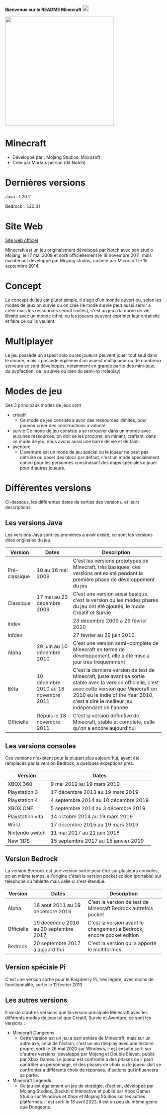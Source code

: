 **Bienvenue sur le README Minecraft** <img src="https://cdn.icon-icons.com/icons2/2699/PNG/512/minecraft_logo_icon_168974.png" style="width: 20px;">

<img src="https://logos-marques.com/wp-content/uploads/2020/01/Minecraft-Logo-2013.png" style="width: 350px;">

# Minecraft
- Développé par : Mojang Studios, Microsoft
- Crée par Markus person (dit Notch)
# Dernières versions
Java : 1.20.2

Bedrock : 1.20.31
# Site Web
[Site web officiel](https://www.minecraft.net)

Minecraft est un jeu originalement développé par Notch avec son studio Mojang, le 17 mai 2009 et sorti officiellement le 18 novembre 2011, mais maintenant développé par Mojang studos, racheté par Microsoft le 15 septembre 2014.

# Concept
Le concept du jeu est plutot simple, il s'agit d'un monde ouvert ou, selon les modes de jeux on survie ou on crée (le mode survie peut aussi servir a créer mais les ressources seront limités), c'est un jeu a la durée de vie illimité avec un monde infini, ou les joueurs peuvent exprimer leur créativité et faire ce qu'ils veulent.

# Multiplayer
Le jeu possède un aspect solo ou les joueurs peuvent jouer tout seul dans le monde, mais il possède également un aspect multijoueur ou de nombreux serveurs se sont développés, notamment en grande partie des mini-jeux, du pvpfaction, de la survie ou bien du semi-rp (roleplay)

# Modes de jeu
Ses 3 principaux modes de jeux sont
* créatif
  * Ce mode de jeu consiste a avoir des ressources illimités, pour pouvoir créer des constructions a volonté.
* survie
 Ce mode de jeu consiste a se retrouver dans un monde avec aucunes ressources, on doit se les procurer, en minant, craftant, dans ce mode de jeu, nous avons aussi une barre de vie et de faim.
* aventure
  * L'aventure est un mode de jeu spécial ou le joueur ne peut pas détruire ou poser des blocs par défaut, c'est un mode spécialement concu pour les personnes construisant des maps spéciales a jouer pour d'autres joueurs.

# Différentes versions
Ci-dessous, les différentes dates de sorties des versions, et leurs descriptions.

## Les versions Java

Les versions Java sont les premières a avoir existé, ce sont les versions dites originales du jeu.

| Version | Dates | Description |
|--------------- |--------------| ----|
| Pré-classique | 10 au 16 mai 2009 | C'est les versions prototypes de Minecraft, très basiques, ces versions ont existé pendant la première phase de développement du jeu |
| Classique | 17 mai au 23 décembre 2009 | C'est une version aussi basique, c'est la version ou les modes phares du jeu ont été ajoutés, le mode Créatif et Survie |
| Indev || 23 décembre 2009 a 29 février 2010 | C'est aussi une phase de développement, mais cette fois ci la deuxieme, une version qui a vu le jour suite a la demande de joueurs qui voulaient tester les nouvelles fonctionnalités |
| Infdev || 27 février au 29 juin 2010 | C'est la première version de Minecraft qui a une génération de monde infinie, dans la troisième phase de développement, elle n'est jouable qu'en survie |
| Alpha | 29 juin au 10 décembre 2010 | C'est une version semi-complète de Minecraft en terme de développement, elle a été mise a jour très fréquemment |
| Bêta | 10 décembre 2010 au 18 novembre 2011 | C'est la dernière version de test de Minecraft, juste avant sa sortie stable avec la version officielle, c'est avec cette version que Minecraft en 2010 eu le Indie of the Year 2010, c'est a dire le meilleur jeu indépendant de l'année |
| Officielle | Depuis le 18 novembre 2011 | C'est la version définitive de Minecraft, stable et complète, celle qu'on a encore aujourd'hui |

## Les versions consoles

Ces versions n'existent pour la plupart plus aujourd'hui, ayant été remplacés par la version Bedrock, a quelques exceptions près.

| Version | Dates |
|--------------- |---------------|
| XBOX 360 | 9 mai 2012 au 19 mars 2019 |
| Playstation 3 | 17 décembre 2013 au 19 mars 2019 |
| Playstation 4 | 4 septembre 2014 au 10 décembre 2019 |
| XBOX ONE | 5 septembre 2014 au 3 décembre 2019 |
| Playstation vita | 14 octobre 2014 au 19 mars 2019 |
| Wii U | 17 décembre 2015 au 19 mars 2019 |
| Nintendo switch | 11 mai 2017 au 21 juin 2018 |
| New 3DS | 15 septembre 2017 au 15 janvier 2019 |

## Version Bedrock

La version Bedrock est une version sortie pour être sur plusieurs consoles, pc en même temps, a l'origine c'était la version pocket edition (portable) sur téléphone ou tablette mais celle ci s'est étendue.

| Version | Dates | Description |
| --------------- |---------------| ----- |
| Alpha | 16 aout 2011 au 19 décembre 2016 | C'est la version de test de Minecraft Bedrock autrefois pocket |
| Officielle | 19 décembre 2016 au 20 septembre 2017 | C'est la version avant le changement a Bedrock, encore pocket edition |
| Bedrock | 20 septembre 2017 a aujourd'hui | C'est la version qui a apporté le multiformes |

## Version spéciale Pi

C'est une version sortie pour le Raspberry Pi, très légère, avec moins de fonctionnalité, sortie le 11 février 2013

## Les autres versions

Il existe d'autres versions que la version principale Minecraft avec les différents modes de jeux tel que Créatif, Survie et Aventure, ce sont les versions :
* Minecraft  Dungeons
  * Cette version est un jeu a part entière de Minecraft, mais sur un autre axe, celui de l'action, c'est un jeu rôleplay avec une histoire propre, sorti le 26 mai 2020 sur Windows, il est ensuite sorti sur d'autres versions, développé par Mojang et Double Eleven, publié par Xbox Games. Le joueur est confronté a des phases ou il peut contrôler un personnage, et des phases de choix ou le joueur doit se confronter a différents choix de réponses, d'actions qui influencera sa partie.
* Minecraft Legends
  * Ce jeu est également un jeu de stratégie, d'action, développé par Mojang Studios, Blackbird Interactive et publié par Xbox Games Studio sur Windows et Xbox et Mojang Studios sur les autres platformes. Il est sorti le 18 avril 2023, il est un peu du même genre que Dungeons.
